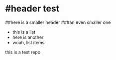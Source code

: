 #header test
=========
##here is a smaller header
###an even smaller one

* this is a list
* here is another
* woah, list items

this is a test repo
